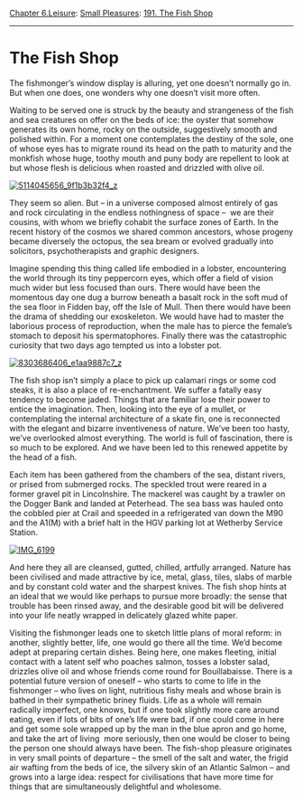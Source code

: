 [Chapter 6.Leisure](https://www.theschooloflife.com/thebookoflife/category/leisure/): [Small Pleasures](https://www.theschooloflife.com/thebookoflife/category/leisure/small-pleasures/): [191. The Fish Shop](https://www.theschooloflife.com/thebookoflife/the-fish-shop/)

* * *

# The Fish Shop

The fishmonger’s window display is alluring, yet one doesn’t normally go in. But when one does, one wonders why one doesn’t visit more often.

Waiting to be served one is struck by the beauty and strangeness of the fish and sea creatures on offer on the beds of ice: the oyster that somehow generates its own home, rocky on the outside, suggestively smooth and polished within. For a moment one contemplates the destiny of the sole, one of whose eyes has to migrate round its head on the path to maturity and the monkfish whose huge, toothy mouth and puny body are repellent to look at but whose flesh is delicious when roasted and drizzled with olive oil.

[![5114045656_9f1b3b32f4_z](https://www.theschooloflife.com/thebookoflife/wp-content/uploads/2016/04/5114045656_9f1b3b32f4_z.jpg)](http://www.thebookoflife.org/wp-content/uploads/2016/04/5114045656_9f1b3b32f4_z.jpg)

They seem so alien. But – in a universe composed almost entirely of gas and rock circulating in the endless nothingness of space – &nbsp;we are their cousins, with whom we briefly cohabit the surface zones of Earth. In the recent history of the cosmos we shared common ancestors, whose progeny became diversely the octopus, the sea bream or evolved gradually into solicitors, psychotherapists and graphic designers.

Imagine spending this thing called life embodied in a lobster, encountering the world through its tiny peppercorn eyes, which offer a field of vision much wider but less focused than ours. There would have been the momentous day one dug a burrow beneath a basalt rock in the soft mud of the sea floor in Fidden bay, off the Isle of Mull. Then there would have been the drama of shedding our exoskeleton. We would have had to master the laborious process of reproduction, when the male has to pierce the female’s stomach to deposit his spermatophores. Finally there was the catastrophic curiosity that two days ago tempted us into a lobster pot.

[![8303686406_e1aa9887c7_z](https://www.theschooloflife.com/thebookoflife/wp-content/uploads/2016/04/8303686406_e1aa9887c7_z.jpg)](http://www.thebookoflife.org/wp-content/uploads/2016/04/8303686406_e1aa9887c7_z.jpg)

The fish shop isn’t simply a place to pick up calamari rings or some cod steaks, it is also a place of re-enchantment. We suffer a fatally easy tendency to become jaded. Things that are familiar lose their power to entice the imagination. Then, looking into the eye of a mullet, or contemplating the internal architecture of a skate fin, one is reconnected with the elegant and bizarre inventiveness of nature. We’ve been too hasty, we’ve overlooked almost everything. The world is full of fascination, there is so much to be explored. And we have been led to this renewed appetite by the head of a fish.

Each item has been gathered from the chambers of the sea, distant rivers, or prised from submerged rocks. The speckled trout were reared in a former gravel pit in Lincolnshire. The mackerel was caught by a trawler on the Dogger Bank and landed at Peterhead. The sea bass was hauled onto the cobbled pier at Crail and speeded in a refrigerated van down the M90 and the A1(M) with a brief halt in the HGV parking lot at Wetherby Service Station. &nbsp;

[![IMG_6199](https://www.theschooloflife.com/thebookoflife/wp-content/uploads/2016/04/5401644963_d190846266_z.jpg)](http://www.thebookoflife.org/wp-content/uploads/2016/04/5401644963_d190846266_z.jpg)

And here they all are cleansed, gutted, chilled, artfully arranged. Nature has been civilised and made attractive by ice, metal, glass, tiles, slabs of marble and by constant cold water and the sharpest knives. The fish shop hints at an ideal that we would like perhaps to pursue more broadly: the sense that trouble has been rinsed away, and the desirable good bit will be delivered into your life neatly wrapped in delicately glazed white paper.

Visiting the fishmonger leads one to sketch little plans of moral reform: in another, slightly better, life, one would go there all the time. We’d become adept at preparing certain dishes. Being here, one makes fleeting, initial contact with a latent self who poaches salmon, tosses a lobster salad, drizzles olive oil and whose friends come round for Bouillabaisse. There is a potential future version of oneself – who starts to come to life in the fishmonger – who lives on light, nutritious fishy meals and whose brain is bathed in their sympathetic briney fluids. Life as a whole will remain radically imperfect, one knows, but if one took slightly more care around eating, even if lots of bits of one’s life were bad, if one could come in here and get some sole wrapped up by the man in the blue apron and go home, and take the art of living &nbsp;more seriously, then one would be closer to being the person one should always have been. The fish-shop pleasure originates in very small points of departure – the smell of the salt and water, the frigid air wafting from the beds of ice, the silvery skin of an Atlantic Salmon – and grows into a large idea: respect for civilisations that have more time for things that are simultaneously delightful and wholesome.
